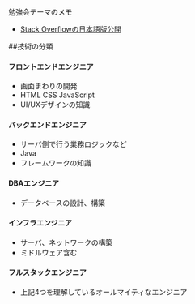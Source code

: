 勉強会テーマのメモ

* [Stack Overflowの日本語版公開](http://m.internet.watch.impress.co.jp/docs/news/20141217_680681.html)

##技術の分類
#### フロントエンドエンジニア
  * 画面まわりの開発
  * HTML CSS JavaScript
  * UI/UXデザインの知識

#### バックエンドエンジニア
  * サーバ側で行う業務ロジックなど
  * Java
  * フレームワークの知識 

#### DBAエンジニア
  * データベースの設計、構築

#### インフラエンジニア
  * サーバ、ネットワークの構築 
  * ミドルウェア含む

#### フルスタックエンジニア
  * 上記4つを理解しているオールマイティなエンジニア
